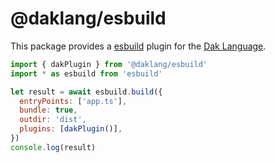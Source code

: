 # @daklang/esbuild

This package provides a [esbuild](https://esbuild.github.io/)
plugin for the [Dak Language](https://www.daklang.com/).

```javascript
import { dakPlugin } from '@daklang/esbuild'
import * as esbuild from 'esbuild'

let result = await esbuild.build({
  entryPoints: ['app.ts'],
  bundle: true,
  outdir: 'dist',
  plugins: [dakPlugin()],
})
console.log(result)
```
